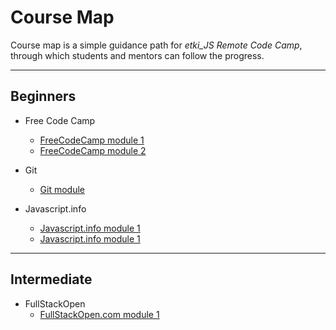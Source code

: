 # Course Map

Course map is a simple guidance path for _etki_JS Remote Code Camp_, through which students and mentors can follow the progress.

*** 

## Beginners

* Free Code Camp
  - [FreeCodeCamp module 1]()
  - [FreeCodeCamp module 2]()  

* Git
  - [Git module]()

* Javascript.info
  - [Javascript.info module 1]()
  - [Javascript.info module 1]()

*** 

## Intermediate

* FullStackOpen
  - [FullStackOpen.com module 1]()





